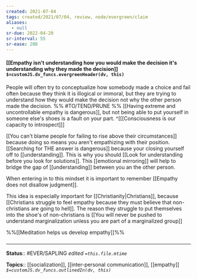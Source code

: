 ```yaml
---
created: 2021-07-04
tags: created/2021/07/04, review, node/evergreen/claim
aliases:
  - null
sr-due: 2022-04-20
sr-interval: 55
sr-ease: 208
---
```


#### [[Empathy isn't understanding how you would make the decision it's understanding why they made the decision]] `$=customJS.dv_funcs.evergreenHeader(dv, this)`

People will often try to conceptualize how somebody made a choice and fail often because they think it is illogical or immoral, but they are trying to understand how they would make the decision not why the other person made the decision. %% #TO/TEND/PRUNE  %%
[[Having extreme and uncontrollable empathy is dangerous]], but
not being able to put yourself in someone else's shoes is a fault on your part.
^[[[Consciousness is our capacity to introspect]]]

[[You can't blame people for failing to rise above their circumstances]] because doing so means you aren't empathizing with their position. 
[[Searching for THE answer is dangerous]] because your closing yourself off to [[understanding]].
This is why 
you should [[Look for understanding before you look for solutions]].
This [[emotional mirroring]] will help to bridge the gap of [[understanding]] between you an the other person. 

When entering in to this mindset it is important to remember 
[[Empathy does not disallow judgment]].

This idea is especially important for [[Christianity|Christians]], because [[Christians struggle to feel empathy because they must believe that non-christians are going to hell]].
The reason they struggle to put themselves into the shoe's of non-christians is
[[You will never be pushed to understand marginalization unless you are part of a marginalized group]]

%%[[Meditation helps us develop empathy]]%%

### <hr class="footnote"/>

**Status**:: #EVER/SAPLING 
*edited `=this.file.mtime`*

**Topics**:: [[socialization]], [[inter-personal communication]], [[empathy]]
*`$=customJS.dv_funcs.outlinedIn(dv, this)`*

